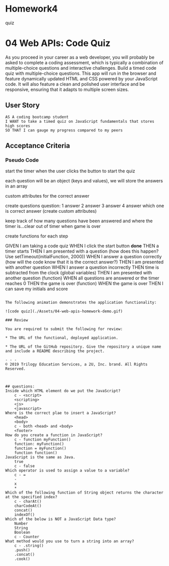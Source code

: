 # Homework4
quiz

# 04 Web APIs: Code Quiz

As you proceed in your career as a web developer, you will probably be asked to complete a coding assessment, which is typically a combination of multiple-choice questions and interactive challenges. Build a timed code quiz with multiple-choice questions. This app will run in the browser and feature dynamically updated HTML and CSS powered by your JavaScript code. It will also feature a clean and polished user interface and be responsive, ensuring that it adapts to multiple screen sizes.

## User Story

```
AS A coding bootcamp student
I WANT to take a timed quiz on JavaScript fundamentals that stores high scores
SO THAT I can gauge my progress compared to my peers
```

## Acceptance Criteria

 ### Pseudo Code
 
start the timer when the user clicks the button to start the quiz

each question will be an object (keys and values), we will store the answers in an array

custom attributes for the correct answer

create questions
question:
1 answer
2 answer
3 answer
4 answer
which one is correct answer (create custom attributes)

keep track of how many questions have been answered and where the timer is...clear out of timer when game is over

create functions for each step

GIVEN I am taking a code quiz
WHEN I click the start button
**done** THEN a timer starts 
    THEN I am presented with a question (how does this happen? Use setTimeout(initialFunction, 2000))
WHEN I answer a question correctly (how will the code know that it is the correct answer?)
    THEN I am presented with another question
WHEN I answer a question incorrectly
    THEN time is subtracted from the clock (global variables)
    THEN I am presented with another question (function)
WHEN all questions are answered or the timer reaches 0
    THEN the game is over (function)
WHEN the game is over
    THEN I can save my initials and score
```

The following animation demonstrates the application functionality:

![code quiz](./Assets/04-web-apis-homework-demo.gif)

### Review

You are required to submit the following for review:

* The URL of the functional, deployed application.

* The URL of the GitHub repository. Give the repository a unique name and include a README describing the project.

- - -
© 2019 Trilogy Education Services, a 2U, Inc. brand. All Rights Reserved.



## questions:
Inside which HTML element do we put the JavaScript?
    c - <script>
    <scripting>
    <js>
    <javascript>
Where is the correct plae to insert a JavaScript?
    <head>
    <body>
    c - both <head> and <body>
    <footer>
How do you create a function in JavaScript?
    c - function myFunction()
    function: myFunction()
    function = myFunction()
    function function()
JavaScript is the same as Java.
    true
    c - false
Which operator is used to assign a value to a variable?
    c - =
    -
    x
    *
Which of the following function of String object returns the character at the specified index?
    c - charAt()
    charCodeAt()
    concat()
    indexOf() 
Which of the below is NOT a JavaScript Data type?
    Number
    String
    Boolean
    c - Counter
What method would you use to turn a string into an array?
    c - .string()
    .push()
    .concat()
    .cook()

